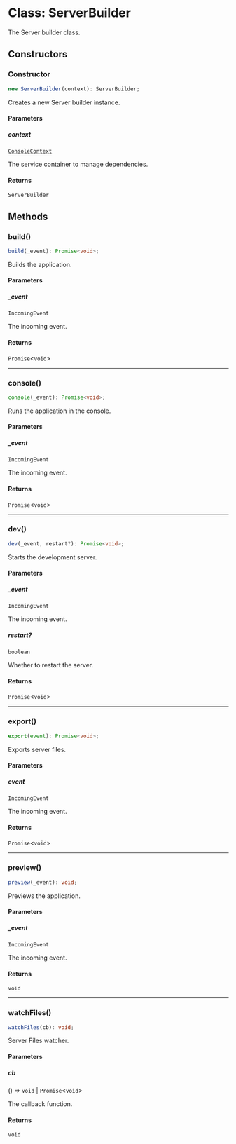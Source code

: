 # Class: ServerBuilder

The Server builder class.

## Constructors

### Constructor

```ts
new ServerBuilder(context): ServerBuilder;
```

Creates a new Server builder instance.

#### Parameters

##### context

[`ConsoleContext`](../../../declarations/interfaces/ConsoleContext.md)

The service container to manage dependencies.

#### Returns

`ServerBuilder`

## Methods

### build()

```ts
build(_event): Promise<void>;
```

Builds the application.

#### Parameters

##### \_event

`IncomingEvent`

The incoming event.

#### Returns

`Promise`\<`void`\>

***

### console()

```ts
console(_event): Promise<void>;
```

Runs the application in the console.

#### Parameters

##### \_event

`IncomingEvent`

The incoming event.

#### Returns

`Promise`\<`void`\>

***

### dev()

```ts
dev(_event, restart?): Promise<void>;
```

Starts the development server.

#### Parameters

##### \_event

`IncomingEvent`

The incoming event.

##### restart?

`boolean`

Whether to restart the server.

#### Returns

`Promise`\<`void`\>

***

### export()

```ts
export(event): Promise<void>;
```

Exports server files.

#### Parameters

##### event

`IncomingEvent`

The incoming event.

#### Returns

`Promise`\<`void`\>

***

### preview()

```ts
preview(_event): void;
```

Previews the application.

#### Parameters

##### \_event

`IncomingEvent`

The incoming event.

#### Returns

`void`

***

### watchFiles()

```ts
watchFiles(cb): void;
```

Server Files watcher.

#### Parameters

##### cb

() => `void` \| `Promise`\<`void`\>

The callback function.

#### Returns

`void`
